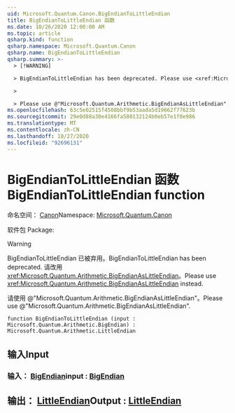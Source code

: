 ```yaml
---
uid: Microsoft.Quantum.Canon.BigEndianToLittleEndian
title: BigEndianToLittleEndian 函数
ms.date: 10/26/2020 12:00:00 AM
ms.topic: article
qsharp.kind: function
qsharp.namespace: Microsoft.Quantum.Canon
qsharp.name: BigEndianToLittleEndian
qsharp.summary: >-
  > [!WARNING]

  > BigEndianToLittleEndian has been deprecated. Please use <xref:Microsoft.Quantum.Arithmetic.BigEndianAsLittleEndian> instead.

  >

  > Please use @"Microsoft.Quantum.Arithmetic.BigEndianAsLittleEndian".
ms.openlocfilehash: 63c5e02515f4508bbf9b53aada5d19662f77623b
ms.sourcegitcommit: 29e0d88a30e4166fa580132124b0eb57e1f0e986
ms.translationtype: MT
ms.contentlocale: zh-CN
ms.lasthandoff: 10/27/2020
ms.locfileid: "92696131"
---
```

# <a name="bigendiantolittleendian-function"></a><span data-ttu-id="4dbf3-102">BigEndianToLittleEndian 函数</span><span class="sxs-lookup"><span data-stu-id="4dbf3-102">BigEndianToLittleEndian function</span></span>

<span data-ttu-id="4dbf3-103">命名空间： [Canon](xref:Microsoft.Quantum.Canon)</span><span class="sxs-lookup"><span data-stu-id="4dbf3-103">Namespace: [Microsoft.Quantum.Canon](xref:Microsoft.Quantum.Canon)</span></span>

<span data-ttu-id="4dbf3-104">软件包 [](https://nuget.org/packages/)</span><span class="sxs-lookup"><span data-stu-id="4dbf3-104">Package: [](https://nuget.org/packages/)</span></span>


> [!WARNING]
> <span data-ttu-id="4dbf3-105">BigEndianToLittleEndian 已被弃用。</span><span class="sxs-lookup"><span data-stu-id="4dbf3-105">BigEndianToLittleEndian has been deprecated.</span></span> <span data-ttu-id="4dbf3-106">请改用 <xref:Microsoft.Quantum.Arithmetic.BigEndianAsLittleEndian>。</span><span class="sxs-lookup"><span data-stu-id="4dbf3-106">Please use <xref:Microsoft.Quantum.Arithmetic.BigEndianAsLittleEndian> instead.</span></span>
>
> <span data-ttu-id="4dbf3-107">请使用 @"Microsoft.Quantum.Arithmetic.BigEndianAsLittleEndian"。</span><span class="sxs-lookup"><span data-stu-id="4dbf3-107">Please use @"Microsoft.Quantum.Arithmetic.BigEndianAsLittleEndian".</span></span>



```qsharp
function BigEndianToLittleEndian (input : Microsoft.Quantum.Arithmetic.BigEndian) : Microsoft.Quantum.Arithmetic.LittleEndian
```


## <a name="input"></a><span data-ttu-id="4dbf3-108">输入</span><span class="sxs-lookup"><span data-stu-id="4dbf3-108">Input</span></span>

### <a name="input--bigendian"></a><span data-ttu-id="4dbf3-109">输入： [BigEndian](xref:Microsoft.Quantum.Arithmetic.BigEndian)</span><span class="sxs-lookup"><span data-stu-id="4dbf3-109">input : [BigEndian](xref:Microsoft.Quantum.Arithmetic.BigEndian)</span></span>





## <a name="output--littleendian"></a><span data-ttu-id="4dbf3-110">输出： [LittleEndian](xref:Microsoft.Quantum.Arithmetic.LittleEndian)</span><span class="sxs-lookup"><span data-stu-id="4dbf3-110">Output : [LittleEndian](xref:Microsoft.Quantum.Arithmetic.LittleEndian)</span></span>

